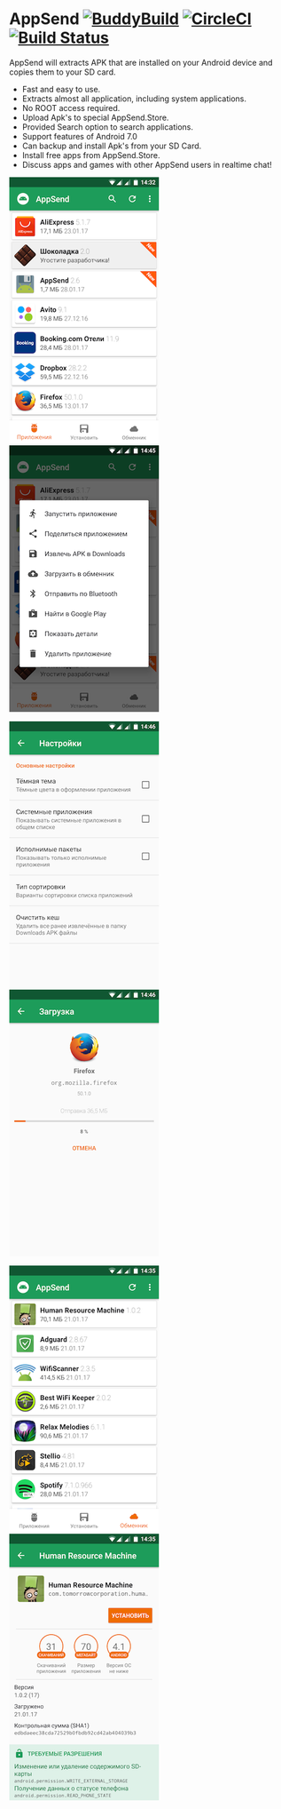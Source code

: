 # AppSend [![BuddyBuild](https://dashboard.buddybuild.com/api/statusImage?appID=57737c236a23440100ed17a7&branch=master&build=latest)](https://dashboard.buddybuild.com/apps/57737c236a23440100ed17a7/build/latest) [![CircleCI](https://circleci.com/gh/solkin/appsend.svg?style=shield)](https://circleci.com/gh/solkin/appsend) [![Build Status](https://travis-ci.org/solkin/appsend.svg?branch=master)](https://travis-ci.org/solkin/appsend)
AppSend will extracts APK that are installed on your Android device and copies them to your SD card.

* Fast and easy to use.
* Extracts almost all application, including system applications.
* No ROOT access required. 
* Upload Apk's to special AppSend.Store.
* Provided Search option to search applications.
* Support features of Android 7.0
* Can backup and install Apk's from your SD Card.
* Install free apps from AppSend.Store.
* Discuss apps and games with other AppSend users in realtime chat!

![Screenshot](art/main.png "Main screen")
![Screenshot](art/menu.png "Application menu")

![Screenshot](art/prefs.png "Preferences")
![Screenshot](art/share.png "Upload application")

![Screenshot](art/store.png "Store window")
![Screenshot](art/app.png "Application screen")
